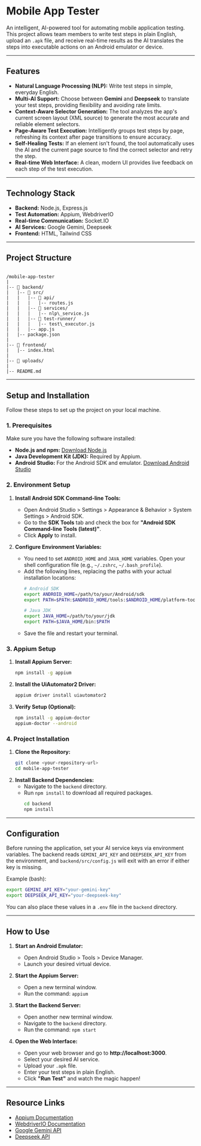 # Mobile App Tester

An intelligent, AI-powered tool for automating mobile application testing. This project allows team members to write test steps in plain English, upload an `.apk` file, and receive real-time results as the AI translates the steps into executable actions on an Android emulator or device.

---

## Features

-   **Natural Language Processing (NLP):** Write test steps in simple, everyday English.
-   **Multi-AI Support:** Choose between **Gemini** and **Deepseek** to translate your test steps, providing flexibility and avoiding rate limits.
-   **Context-Aware Selector Generation:** The tool analyzes the app's current screen layout (XML source) to generate the most accurate and reliable element selectors.
-   **Page-Aware Test Execution:** Intelligently groups test steps by page, refreshing its context after page transitions to ensure accuracy.
-   **Self-Healing Tests:** If an element isn't found, the tool automatically uses the AI and the current page source to find the correct selector and retry the step.
-   **Real-time Web Interface:** A clean, modern UI provides live feedback on each step of the test execution.

---

## Technology Stack

-   **Backend:** Node.js, Express.js
-   **Test Automation:** Appium, WebdriverIO
-   **Real-time Communication:** Socket.IO
-   **AI Services:** Google Gemini, Deepseek
-   **Frontend:** HTML, Tailwind CSS

---

## Project Structure

```

/mobile-app-tester
|
|-- 📂 backend/
|   |-- 📂 src/
|   |   |-- 📂 api/
|   |   |   |-- routes.js
|   |   |-- 📂 services/
|   |   |   |-- nlp\_service.js
|   |   |-- 📂 test-runner/
|   |   |   |-- test\_executor.js
|   |   |-- app.js
|   |-- package.json
|
|-- 📂 frontend/
|   |-- index.html
|
|-- 📂 uploads/
|
|-- README.md

````

---

## Setup and Installation

Follow these steps to set up the project on your local machine.

### 1. Prerequisites

Make sure you have the following software installed:

-   **Node.js and npm:** [Download Node.js](https://nodejs.org/)
-   **Java Development Kit (JDK):** Required by Appium.
-   **Android Studio:** For the Android SDK and emulator. [Download Android Studio](https://developer.android.com/studio)

### 2. Environment Setup

1.  **Install Android SDK Command-line Tools:**
    -   Open Android Studio > Settings > Appearance & Behavior > System Settings > Android SDK.
    -   Go to the **SDK Tools** tab and check the box for **"Android SDK Command-line Tools (latest)"**.
    -   Click **Apply** to install.

2.  **Configure Environment Variables:**
    -   You need to set `ANDROID_HOME` and `JAVA_HOME` variables. Open your shell configuration file (e.g., `~/.zshrc`, `~/.bash_profile`).
    -   Add the following lines, replacing the paths with your actual installation locations:
        ```bash
        # Android SDK
        export ANDROID_HOME=/path/to/your/Android/sdk
        export PATH=$PATH:$ANDROID_HOME/tools:$ANDROID_HOME/platform-tools:$ANDROID_HOME/cmdline-tools/latest/bin

        # Java JDK
        export JAVA_HOME=/path/to/your/jdk
        export PATH=$JAVA_HOME/bin:$PATH
        ```
    -   Save the file and restart your terminal.

### 3. Appium Setup

1.  **Install Appium Server:**
    ```bash
    npm install -g appium
    ```
2.  **Install the UiAutomator2 Driver:**
    ```bash
    appium driver install uiautomator2
    ```
3.  **Verify Setup (Optional):**
    ```bash
    npm install -g appium-doctor
    appium-doctor --android
    ```

### 4. Project Installation

1.  **Clone the Repository:**
    ```bash
    git clone <your-repository-url>
    cd mobile-app-tester
    ```
2.  **Install Backend Dependencies:**
    -   Navigate to the `backend` directory.
    -   Run `npm install` to download all required packages.
        ```bash
        cd backend
        npm install
        ```

---

## Configuration

Before running the application, set your AI service keys via environment variables.  The backend reads `GEMINI_API_KEY` and `DEEPSEEK_API_KEY` from the environment, and `backend/src/config.js` will exit with an error if either key is missing.

Example (bash):

```bash
export GEMINI_API_KEY="your-gemini-key"
export DEEPSEEK_API_KEY="your-deepseek-key"
```

You can also place these values in a `.env` file in the `backend` directory.

-----

## How to Use

1.  **Start an Android Emulator:**

      - Open Android Studio \> Tools \> Device Manager.
      - Launch your desired virtual device.

2.  **Start the Appium Server:**

      - Open a new terminal window.
      - Run the command: `appium`

3.  **Start the Backend Server:**

      - Open another new terminal window.
      - Navigate to the `backend` directory.
      - Run the command: `npm start`

4.  **Open the Web Interface:**

      - Open your web browser and go to **http://localhost:3000**.
      - Select your desired AI service.
      - Upload your `.apk` file.
      - Enter your test steps in plain English.
      - Click **"Run Test"** and watch the magic happen\!

-----

## Resource Links

  - [Appium Documentation](http://appium.io/)
  - [WebdriverIO Documentation](https://webdriver.io/)
  - [Google Gemini API](https://ai.google.dev/gemini-api)
  - [Deepseek API](https://www.deepseek.com/)
